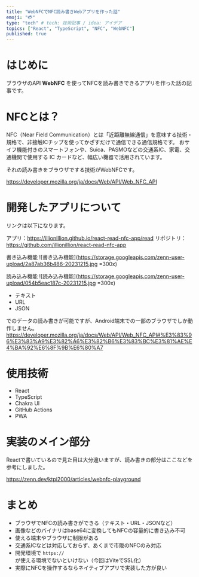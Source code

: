 ```yaml
---
title: "WebNFCでNFC読み書きWebアプリを作った話"
emoji: "💳"
type: "tech" # tech: 技術記事 / idea: アイデア
topics: ["React", "TypeScript", "NFC", "WebNFC"]
published: true
---
```


# はじめに

ブラウザのAPI **WebNFC** を使ってNFCを読み書きできるアプリを作った話の記事です。

# NFCとは？

NFC（Near Field Communication）とは「近距離無線通信」を意味する技術・規格で、非接触ICチップを使ってかざすだけで通信できる通信規格です。
おサイフ機能付きのスマートフォンや、Suica、PASMOなどの交通系IC、家電、交通機関で使用する IC カードなど、幅広い機器で活用されています。

それの読み書きをブラウザでする技術がWebNFCです。

https://developer.mozilla.org/ja/docs/Web/API/Web_NFC_API

# 開発したアプリについて

リンクは以下になります。

アプリ：https://illionillion.github.io/react-read-nfc-app/read
リポジトリ：https://github.com/illionillion/react-read-nfc-app

書き込み機能
![書き込み機能](https://storage.googleapis.com/zenn-user-upload/2a87ab36b486-20231215.jpg =300x)

読み込み機能
![読み込み機能](https://storage.googleapis.com/zenn-user-upload/054b5eac187c-20231215.jpg =300x)

- テキスト
- URL
- JSON

でのデータの読み書きが可能ですが、Android端末での一部のブラウザでしか動作しません。
https://developer.mozilla.org/ja/docs/Web/API/Web_NFC_API#%E3%83%96%E3%83%A9%E3%82%A6%E3%82%B6%E3%83%BC%E3%81%AE%E4%BA%92%E6%8F%9B%E6%80%A7

# 使用技術

- React
- TypeScript
- Chakra UI
- GitHub Actions
- PWA

# 実装のメイン部分

Reactで書いているので見た目は大分違いますが、読み書きの部分はここなどを参考にしました。

https://zenn.dev/ktpi2000/articles/webnfc-playground

# まとめ

- ブラウザでNFCの読み書きができる（テキスト・URL・JSONなど）
- 画像などのバイナリはbase64に変換してもNFCの容量的に書き込み不可
- 使える端末やブラウザに制限がある
- 交通系ICなどは対応しておらず、あくまで市販のNFCのみ対応
- 開発環境で `https://` が使える環境でないといけない（今回はViteでSSL化）
- 実際にNFCを操作するならネイティブアプリで実装した方が良い
